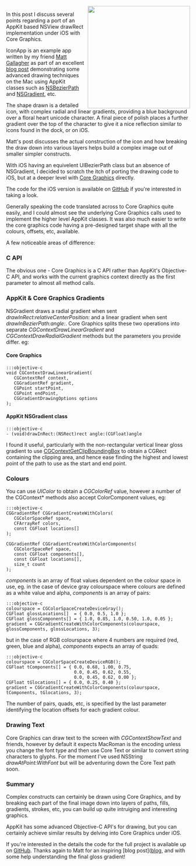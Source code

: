 <div style="float:right; margin-left: 10px">
  <img src="/assets/2011/5/13/1-icon-screenshot.png" width="280px">
</div>

In this post I discuss several points regarding a port of an AppKit
based NSView drawRect implementation under iOS with Core Graphics.

IconApp is an example app written by my friend [Matt
 Gallagher](http://cocoawithlove.com/)
 as part of an excellent
 [blog post](http://cocoawithlove.com/2011/01/advanced-drawing-using-appkit.html)
demonstrating some advanced drawing techniques on the Mac using AppKit classes such as [NSBezierPath](http://developer.apple.com/library/mac/#documentation/Cocoa/Reference/ApplicationKit/Classes/NSBezierPath_Class/Reference/Reference.html) and
[NSGradient](http://developer.apple.com/library/mac/#documentation/Cocoa/Reference/ApplicationKit/Classes/NSBezierPath_Class/Reference/Reference.html), etc.

The shape drawn is a detailed icon, with complex radial and linear
gradients, providing a blue background over a floral heart unicode
character. A final piece of polish places a further gradient over the
top of the character to give it a nice reflection similar to icons
found in the dock, or on iOS.

Matt's post discusses the actual construction of the icon and how breaking
the draw down into various layers helps build a complex image out of
smaller simpler constructs.

With iOS having an equivelent UIBezierPath class but an absence of
NSGradient, I decided to scratch the itch of porting the drawing code
to iOS, but at a deeper level with [Core Graphics](http://developer.apple.com/library/ios/#documentation/GraphicsImaging/Conceptual/drawingwithquartz2d/Introduction/Introduction.html) directly.

The code for the iOS version is available on
 [GitHub](https://github.com/crafterm/IconApp)
 if you're interested in taking a look.

Generally speaking the code translated across to Core Graphics quite
easily, and I could almost see the underlying Core Graphics calls used to
implement the higher level AppKit classes. It was also much easier to
write the core graphics code having a pre-designed target shape with
all the colours, offsets, etc, available.

A few noticeable areas of difference:

### C API

The obvious one - Core Graphics is a C API rather than
AppKit's Objective-C API, and works with the current graphics context
directly as the first parameter to almost all method calls.

### AppKit & Core Graphics Gradients

NSGradient draws a radial gradient when sent
*drawInRect:relativeCenterPosition:* and a linear gradient when sent
*drawInBezierPath:angle:*. Core Graphics splits these two operations
into separate *CGContextDrawLinearGradient* and
*CGContextDrawRadialGradient* methods but the parameters you provide
differ. eg:

#### Core Graphics

    :::objective-c
    void CGContextDrawLinearGradient(
       CGContextRef context,
       CGGradientRef gradient,
       CGPoint startPoint,
       CGPoint endPoint,
       CGGradientDrawingOptions options
    );

#### AppKit NSGradient class

    :::objective-c
    - (void)drawInRect:(NSRect)rect angle:(CGFloat)angle

I found it useful, particularly with the non-rectangular vertical
linear gloss gradient to use [CGContextGetClipBoundingBox](http://developer.apple.com/library/ios/documentation/GraphicsImaging/Reference/CGContext/Reference/reference.html#//apple_ref/c/func/CGContextGetClipBoundingBox) to obtain a
CGRect containing the clipping area, and hence ease finding the
highest and lowest point of the path to use as the start and end point.

### Colours

You can use *UIColor* to obtain a *CGColorRef* value, however a
number of the CGContext* methods also accept ColorComponent values,
eg:

    :::objective-c
    CGGradientRef CGGradientCreateWithColors(
       CGColorSpaceRef space,
       CFArrayRef colors,
       const CGFloat locations[]
    );

    CGGradientRef CGGradientCreateWithColorComponents(
       CGColorSpaceRef space,
       const CGFloat components[],
       const CGFloat locations[],
       size_t count
    );

*components* is an array of float values dependent on the colour space
 in use, eg. in the case of device gray colourspace where colours are
 defined as a white value and alpha, *components* is an array of
 pairs:

    :::objective-c
    colourspace = CGColorSpaceCreateDeviceGray();
    CGFloat glossLocations[]  = { 0.0, 0.5, 1.0 };
    CGFloat glossComponents[] = { 1.0, 0.85, 1.0, 0.50, 1.0, 0.05 };
    gradient = CGGradientCreateWithColorComponents(colourspace, glossComponents, glossLocations, 3);

but in the case of RGB colourspace where 4 numbers are required (red,
green, blue and alpha), *components* expects an array of quads:

    :::objective-c
    colourspace = CGColorSpaceCreateDeviceRGB();
    CGFloat tComponents[] = { 0.0, 0.68, 1.00, 0.75,
                              0.0, 0.45, 0.62, 0.55,
                              0.0, 0.45, 0.62, 0.00 };
    CGFloat tGlocations[] = { 0.0, 0.25, 0.40 };
    gradient = CGGradientCreateWithColorComponents(colourspace, tComponents, tGlocations, 3);

The number of pairs, quads, etc, is specified by the last parameter
identifying the location offsets for each gradient colour.

### Drawing Text

Core Graphics can draw text to the screen with *CGContextShowText*
and friends, however by default it expects MacRoman is the encoding
unless you change the font type and then use Core Text or similar to
convert string characters to glyphs. For the moment I've used NSString
*drawAtPoint:WithFont* but will be adventuring down the Core Text path
soon.

### Summary

Complex constructs can certainly be drawn using Core Graphics, and by
breaking each part of the final image down into layers of paths, fills,
gradients, strokes, etc, you can build up quite intruiging and
interesting graphics.

AppKit has some advanced Objective-C API's for drawing, but you can
certainly achieve similar results by delving into Core Graphics under iOS.

If you're interested in the details the code for the full project is
available up on [GitHub](https://github.com/crafterm/IconApp). Thanks again to Matt for an inspiring [blog post]([blog](http://cocoawithlove.com/2011/01/advanced-drawing-using-appkit.html), and with some help
understanding the final gloss gradient!
